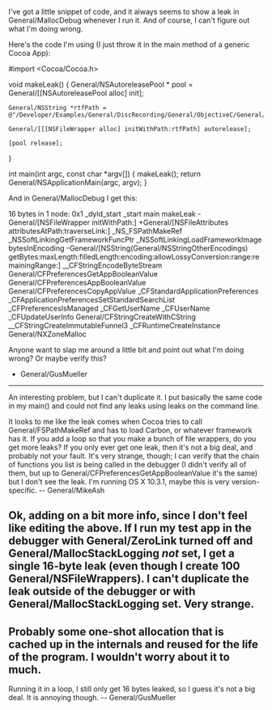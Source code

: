I've got a little snippet of code, and it always seems to show a leak in General/MallocDebug whenever I run it.  And of course, I can't figure out what I'm doing wrong.

Here's the code I'm using (I just throw it in the main method of a generic Cocoa App):
    
#import <Cocoa/Cocoa.h>

void makeLeak() {
    General/NSAutoreleasePool * pool = General/[[NSAutoreleasePool alloc] init];
    
    General/NSString *rtfPath = @"/Developer/Examples/General/DiscRecording/General/ObjectiveC/General/EnhancedDataBurn/General/ReadMe.rtfd";
    
    General/[[[NSFileWrapper alloc] initWithPath:rtfPath] autorelease];
    
    [pool release];
}

int main(int argc, const char *argv[])
{
    makeLeak();
    return General/NSApplicationMain(argc, argv);
}



And in General/MallocDebug I get this:

    
16 bytes in 1 node: 
0x1
_dyld_start
_start
main
makeLeak
-General/[NSFileWrapper initWithPath:]
+General/[NSFileAttributes attributesAtPath:traverseLink:]
_NS_FSPathMakeRef
_NSSoftLinkingGetFrameworkFuncPtr
_NSSoftLinkingLoadFrameworkImage
bytesInEncoding
-General/[NSString(General/NSStringOtherEncodings) getBytes:maxLength:filledLength:encoding:allowLossyConversion:range:remainingRange:]
__CFStringEncodeByteStream
General/CFPreferencesGetAppBooleanValue
General/CFPreferencesAppBooleanValue
General/CFPreferencesCopyAppValue
_CFStandardApplicationPreferences
_CFApplicationPreferencesSetStandardSearchList
_CFPreferencesIsManaged
_CFGetUserName
_CFUserName
_CFUpdateUserInfo
General/CFStringCreateWithCString
__CFStringCreateImmutableFunnel3
_CFRuntimeCreateInstance
General/NXZoneMalloc


Anyone want to slap me around a little bit and point out what I'm doing wrong?  Or maybe verify this?
- General/GusMueller

----

An interesting problem, but I can't duplicate it. I put basically the same code in my     main() and could not find any leaks using     leaks on the command line.

It looks to me like the leak comes when Cocoa tries to call General/FSPathMakeRef and has to load Carbon, or whatever framework has it. If you add a loop so that you make a bunch of file wrappers, do you get more leaks? If you only ever get one leak, then it's not a big deal, and probably not your fault. It's very strange, though; I can verify that the chain of functions you list is being called in the debugger (I didn't verify all of them, but up to General/CFPreferencesGetAppBooleanValue it's the same) but I don't see the leak. I'm running OS X 10.3.1, maybe this is very version-specific. -- General/MikeAsh

Ok, adding on a bit more info, since I don't feel like editing the above. If I run my test app in the debugger with General/ZeroLink turned off and General/MallocStackLogging *not* set, I get a single 16-byte leak (even though I create 100 General/NSFileWrappers). I can't duplicate the leak outside of the debugger or with General/MallocStackLogging set. Very strange.
----
Probably some one-shot allocation that is cached up in the internals and reused for the life of the program. I wouldn't worry about it to much.
----
Running it in a loop, I still only get 16 bytes leaked, so I guess it's not a big deal.  It is annoying though.  -- General/GusMueller